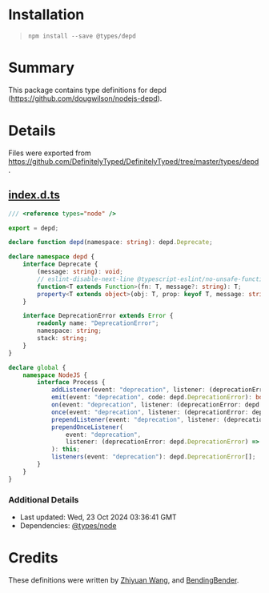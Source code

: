 # Installation
> `npm install --save @types/depd`

# Summary
This package contains type definitions for depd (https://github.com/dougwilson/nodejs-depd).

# Details
Files were exported from https://github.com/DefinitelyTyped/DefinitelyTyped/tree/master/types/depd.
## [index.d.ts](https://github.com/DefinitelyTyped/DefinitelyTyped/tree/master/types/depd/index.d.ts)
````ts
/// <reference types="node" />

export = depd;

declare function depd(namespace: string): depd.Deprecate;

declare namespace depd {
    interface Deprecate {
        (message: string): void;
        // eslint-disable-next-line @typescript-eslint/no-unsafe-function-type
        function<T extends Function>(fn: T, message?: string): T;
        property<T extends object>(obj: T, prop: keyof T, message: string): void;
    }

    interface DeprecationError extends Error {
        readonly name: "DeprecationError";
        namespace: string;
        stack: string;
    }
}

declare global {
    namespace NodeJS {
        interface Process {
            addListener(event: "deprecation", listener: (deprecationError: depd.DeprecationError) => void): this;
            emit(event: "deprecation", code: depd.DeprecationError): boolean;
            on(event: "deprecation", listener: (deprecationError: depd.DeprecationError) => void): this;
            once(event: "deprecation", listener: (deprecationError: depd.DeprecationError) => void): this;
            prependListener(event: "deprecation", listener: (deprecationError: depd.DeprecationError) => void): this;
            prependOnceListener(
                event: "deprecation",
                listener: (deprecationError: depd.DeprecationError) => void,
            ): this;
            listeners(event: "deprecation"): depd.DeprecationError[];
        }
    }
}

````

### Additional Details
 * Last updated: Wed, 23 Oct 2024 03:36:41 GMT
 * Dependencies: [@types/node](https://npmjs.com/package/@types/node)

# Credits
These definitions were written by [Zhiyuan Wang](https://github.com/danny8002), and [BendingBender](https://github.com/BendingBender).
